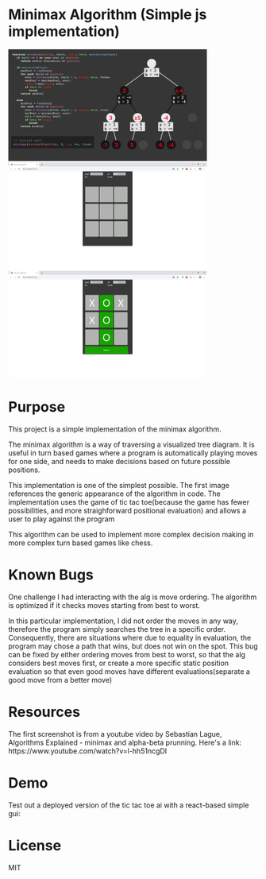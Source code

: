 # Minimax Algorithm (Simple js implementation)
![view during testing](https://github.com/MbuthiaWaKihara/minimax-algorithm/blob/master/images/first.png)
![view during testing](https://github.com/MbuthiaWaKihara/minimax-algorithm/blob/master/images/second.png)
![view during testing](https://github.com/MbuthiaWaKihara/minimax-algorithm/blob/master/images/third.png)

# Purpose

<p>This project is a simple implementation of the minimax algorithm.</p>
<p>The minimax algorithm is a way of traversing a visualized tree diagram. It is useful in turn based games where a program is automatically playing moves for one side, and needs to make decisions based on future possible positions.</p>
<p>This implementation is one of the simplest possible. The first image references the generic appearance of the algorithm in code. The implementation uses the game of tic tac toe(because the game has fewer possibilities, and more straighforward positional evaluation) and allows a user to play against the program</p>
<p>This algorithm can be used to implement more complex decision making in more complex turn based games like chess.</p>


# Known Bugs
<p>One challenge I had interacting with the alg is move ordering. The algorithm is optimized if it checks moves starting from best to worst.</p>
<p>In this particular implementation, I did not order the moves in any way, therefore the program simply searches the tree in a specific order. Consequently, there are situations where due to equality in evaluation, the program may chose a path that wins, but does not win on the spot. This bug can be fixed by either ordering moves from best to worst, so that the alg considers best moves first, or create a more specific static position evaluation so that even good moves have different evaluations(separate a good move from a better move)</p>

# Resources
<p>The first screenshot is from a youtube video by Sebastian Lague, Algorithms Explained - minimax and alpha-beta prunning. Here's a link: https://www.youtube.com/watch?v=l-hh51ncgDI</p>

# Demo
<p>Test out a deployed version of the tic tac toe ai with a react-based simple gui: </p>

# License
<p>MIT</p>